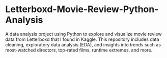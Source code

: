 # Letterboxd-Movie-Review-Python-Analysis
A data analysis project using Python to explore and visualize movie review data from Letterboxd that I found in Kaggle. This repository includes data cleaning, exploratory data analysis (EDA), and insights into trends such as most-watched directors, top-rated films, runtime extremes, and more.
